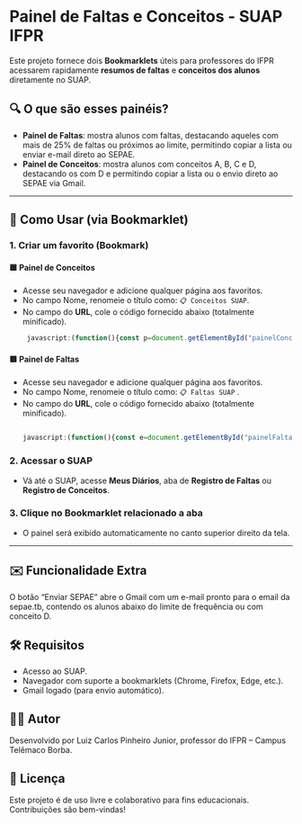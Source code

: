 # Painel de Faltas e Conceitos - SUAP IFPR

Este projeto fornece dois **Bookmarklets** úteis para professores do IFPR acessarem rapidamente **resumos de faltas** e **conceitos dos alunos** diretamente no SUAP.

## 🔍 O que são esses painéis?

- **Painel de Faltas**: mostra alunos com faltas, destacando aqueles com mais de 25% de faltas ou próximos ao limite, permitindo copiar a lista ou enviar e-mail direto ao SEPAE.
- **Painel de Conceitos**: mostra alunos com conceitos A, B, C e D, destacando os com D e permitindo copiar a lista ou o envio direto ao SEPAE via Gmail.

---

## 🚀 Como Usar (via Bookmarklet)

### 1. Criar um favorito (Bookmark)

#### 🟦 Painel de Conceitos

- Acesse seu navegador e adicione qualquer página aos favoritos.
- No campo Nome, renomeie o título como: `📋 Conceitos SUAP`.
- No campo do **URL**, cole o código fornecido abaixo (totalmente minificado).
   ```javascript
    javascript:(function(){const p=document.getElementById("painelConceitosCopiar");if(p)p.remove();const c={A:0,B:0,C:0,D:0},l={A:[],B:[],C:[],D:[]},k={A:"#5c9ded",B:"#40c057",C:"#ffd43b",D:"#fa5252"};function q(v,t){return t>0?`${((v/t)*100).toFixed(2)}%`:"0.00%"}function g(t){try{const d=t.querySelector("td:nth-child(2) dd");if(d)return d.textContent.trim().split("(")[0].trim()}catch(e){console.error("Erro ao extrair nome do aluno:",e)}return"Aluno não identificado"}const u=Array.from(document.querySelectorAll(".list-item dt")).find(e=>e.textContent.trim()==="Curso"),nC=u?u.nextElementSibling.textContent.trim().split(" - ")[1]:"",nC2=nC.replace(/\s*\(Campus.*?\)/i,"").trim(),h2=document.querySelector(".title-container h2"),nD=h2?h2.textContent.trim().split(" - ")[2]:"",pE=Array.from(document.querySelectorAll(".list-item dt")).find(e=>e.textContent.trim()==="Professores"),nP=pE?pE.nextElementSibling.textContent.trim().split(" (")[0]:"";document.querySelectorAll("td .hint-bottom, td .hint").forEach(h=>{if(h.textContent.trim()==="CF"){const t=h.closest("tr");if(!t)return;const i=t.querySelector("input");if(i){const o=i.value.trim().toUpperCase();if(k[o]){i.style.border=`3px solid ${k[o]}`;let r=i.closest("tr");while(r&&!r.querySelector(".photo-circle"))r=r.parentElement?.closest("tr");const s=r;if(s){const a=g(s);if(!l[o].includes(a)){l[o].push(a);c[o]++}}}}const d=h.closest("td"),n=d.nextElementSibling;if(n){const o=n.textContent.trim().toUpperCase();if(k[o]){n.style.backgroundColor=k[o];n.style.color=o==="C"?"black":"white";n.style.fontWeight="bold";n.style.textAlign="center"}}}});const d=document.createElement("div");d.id="painelConceitosCopiar";d.style="position:fixed; top:10px; right:10px; z-index:9999; background:#1e1e1e; color:white; border:1px solid #555; border-radius:8px; padding:15px; width:380px; max-height:95vh; overflow-y:auto; font-family: Arial, sans-serif; box-shadow: 0 4px 15px rgba(0,0,0,0.5);";d.innerHTML=`<h3 style='margin-top:0; margin-bottom:10px;'>📋 Alunos por Conceito<br><small style="font-weight:normal; color:#ccc;">${nC2} - ${nD}</small></h3>`;const t=Object.values(c).reduce((a,b)=>a+b,0);if(t===0)d.innerHTML+=`<p style="color:#ffc107;">Nenhum aluno com Conceito Final (CF) preenchido foi encontrado nesta página.</p>`;else{let x=`Resumo de conceitos\n${nD}\n${nC2}\n(Total de alunos: ${t})\n`;["A","B","C","D"].forEach(o=>{const s=l[o];if(s.length===0)return;const a=q(s.length,t),e=k[o];x+=`\n${o} (${s.length} - ${a}):\n`;s.forEach((n,i)=>{x+=`${i+1}. ${n}\n`});const r=document.createElement("div");r.innerHTML=`<strong style="color:${e}; font-size:14px; display:block; margin-top:8px;">${o} (${s.length} - ${a})</strong>`;d.appendChild(r);const C=document.createElement("ul");C.style.paddingLeft="20px";C.style.marginTop="5px";s.forEach(n=>{const i=document.createElement("li");i.textContent=n;i.style.color=e;C.appendChild(i)});d.appendChild(C)});const e=document.createElement("div");e.style.marginTop="15px";e.style.borderTop="1px solid #444";e.style.paddingTop="10px";const n=document.createElement("button");n.textContent="📋 Copiar Resumo";n.style=`padding:8px 12px; border:none; border-radius:5px; background-color:${k.A}; color:#fff; cursor:pointer;`;n.onclick=()=>{navigator.clipboard.writeText(x).then(()=>{n.textContent="✅ Copiado!";setTimeout(()=>{n.textContent="📋 Copiar Resumo"},2e3)})};e.appendChild(n);if(l.D.length>0){const o=document.createElement("button");o.textContent="📨 Enviar para SEPAE";o.style=`margin-left:10px; padding:8px 12px; border:none; border-radius:5px; background-color:${k.B}; color:#fff; cursor:pointer;`;o.onclick=()=>{const s=encodeURIComponent(`Alunos com conceito D - ${nD}`),a=encodeURIComponent(`Prezados,\n\nSolicito verificação da seguinte lista de alunos da disciplina ${nD}, curso ${nC2}, que estão com conceito D:\n\n`+l.D.map((n,i)=>`${i+1}. ${n}`).join("\n")+`\n\nAtenciosamente,\n${nP}`),e=`https://mail.google.com/mail/?view=cm&fs=1&to=sepae.tb@ifpr.edu.br&su=${s}&body=${a}`;window.open(e,"_blank")};e.appendChild(o)}d.appendChild(e)}const b=document.createElement("button");b.textContent="❌ Fechar";b.style="position:absolute; top:5px; right:8px; background:transparent; color:#aaa; border:none; font-size:18px; cursor:pointer;";b.onmouseover=()=>{b.style.color="white"};b.onmouseout=()=>{b.style.color="#aaa"};b.onclick=()=>d.remove();d.appendChild(b);document.body.appendChild(d);})()
   ```
   
#### 🟥 Painel de Faltas

- Acesse seu navegador e adicione qualquer página aos favoritos.
- No campo Nome, renomeie o título como: `📋 Faltas SUAP` .
- No campo do **URL**, cole o código fornecido abaixo (totalmente minificado).
   ```javascript
   
   javascript:(function(){const e=document.getElementById("painelFaltasResumo");e&&e.remove();const t=Array.from(document.querySelectorAll(".list-item dt")).find(e=>"Aulas Ministradas"===e.textContent.trim()),a=t?parseInt(t.nextElementSibling.textContent.trim().split(" de ")[0]):0,n=.25*a,l=n-2,o=Array.from(document.querySelectorAll(".list-item dt")).find(e=>"Curso"===e.textContent.trim()),r=o?o.nextElementSibling.textContent.trim().split(" - ")[1]:"",c=r.replace(/\s*\(Campus.*?\)/i,"").trim(),i=document.querySelector(".title-container h2"),s=i?i.textContent.trim().split(" - ")[2]:"",d=Array.from(document.querySelectorAll(".list-item dt")).find(e=>"Professores"===e.textContent.trim()),m=d?d.nextElementSibling.textContent.trim().split(" (")[0]:"",u=[],p=[],f=document.querySelectorAll("#table_faltas tbody tr");f.forEach(e=>{const t=e.querySelector("td a[href*='/edu/aluno/']"),o=t?t.textContent.trim():"Aluno não identificado",r=e.querySelectorAll("input[type='text']");let i=0;r.forEach(e=>{const t=parseInt(e.value);!isNaN(t)&&(i+=t,t>0&&(e.style.backgroundColor="#ffcccc"))});let d=0,h=e.querySelector("td.text-start span.status");if(h){const e=h.textContent.match(/(\d+)\s+falta/);e&&(d=parseInt(e[1]))}const g=Math.max(i,d),y=a>0?((1-g/a)*100).toFixed(2):"0.00";let b="white";g>n?(e.style.border="2px solid red",b="red",p.push({nome:o,total:g,frequencia:y})):g>l&&(e.style.border="2px solid orange",b="orange"),g>0&&u.push({nome:o,total:g,frequencia:y,cor:b})});const h=document.createElement("div");h.id="painelFaltasResumo",h.style="position:fixed;top:10px;right:10px;z-index:9999;background:#000;border:2px solid #000;border-radius:8px;padding:12px;width:380px;max-height:90vh;overflow-y:auto;color:white;font-family:Arial,sans-serif",h.innerHTML="<h3 style='margin-top:0;'>📋 Resumo de Faltas<br><small>"+c+" - "+s+"</small></h3>";let g="Resumo de faltas da disciplina\n"+s+"\n"+c+"\n(total de aulas: "+a+")\n";const y=document.createElement("ul");y.style.paddingLeft="20px",u.forEach((e,t)=>{const a=document.createElement("li");a.textContent=e.nome+" - "+e.total+" faltas - "+e.frequencia+"%",a.style.color=e.cor,y.appendChild(a),g+=t+1+". "+e.nome+" - "+e.total+" faltas - "+e.frequencia+"%\n"}),h.appendChild(y);const b=document.createElement("button");b.textContent="📋 Copiar",b.style="margin-top:10px;padding:6px 10px;border:none;border-radius:5px;background-color:#0066cc;color:#fff;cursor:pointer",b.onclick=()=>{navigator.clipboard.writeText(g).then(()=>{b.textContent="✅ Copiado!",setTimeout(()=>b.textContent="📋 Copiar",2e3)})},h.appendChild(b);const v=document.createElement("button");v.textContent="📨 Enviar SEPAE",v.style="margin-top:10px;margin-left:10px;padding:6px 10px;background:#28a745;color:#fff;border:none;border-radius:5px;cursor:pointer",v.onclick=()=>{const e=encodeURIComponent("Alunos com baixa frequência"),t=encodeURIComponent("Prezados,\n\nSolicito verificação da seguinte lista de alunos da disciplina "+s+", curso "+c+", que estão com frequência abaixo de 75%:\n\n"+p.map((e,t)=>t+1+". "+e.nome+" - "+e.total+" faltas - "+e.frequencia+"% de frequência").join("\n")+"\n\nAtenciosamente,\n"+m),a="https://mail.google.com/mail/?view=cm&fs=1&to=sepae.tb@ifpr.edu.br&su="+e+"&body="+t;window.open(a,"_blank")},h.appendChild(v);const E=document.createElement("button");E.textContent="❌ Fechar",E.style="margin-top:10px;margin-left:10px;padding:6px 10px;background:#990000;color:#fff;border:none;border-radius:5px;cursor:pointer",E.onclick=()=>h.remove(),h.appendChild(E),document.body.appendChild(h);})();

   ```

### 2. Acessar o SUAP

- Vá até o SUAP, acesse **Meus Diários**, aba de **Registro de Faltas** ou **Registro de Conceitos**.

### 3. Clique no Bookmarklet relacionado a aba

- O painel será exibido automaticamente no canto superior direito da tela.

---

## ✉️ Funcionalidade Extra

O botão “Enviar SEPAE” abre o Gmail com um e-mail pronto para o email da sepae.tb, contendo os alunos abaixo do limite de frequência ou com conceito D.

## 🛠️ Requisitos

- Acesso ao SUAP.
- Navegador com suporte a bookmarklets (Chrome, Firefox, Edge, etc.).
- Gmail logado (para envio automático).

## 👨‍🏫 Autor
Desenvolvido por Luiz Carlos Pinheiro Junior, professor do IFPR – Campus Telêmaco Borba.

## 📄 Licença
Este projeto é de uso livre e colaborativo para fins educacionais. Contribuições são bem-vindas!
